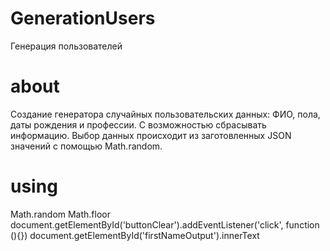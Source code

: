 # GenerationUsers
Генерация пользователей 
# about
Создание генератора случайных пользовательских данных: ФИО, пола, даты рождения и профессии. С возможностью сбрасывать информацию.
Выбор данных происходит из заготовленных JSON значений с помощью Math.random.
# using
Math.random
Math.floor
document.getElementById('buttonClear').addEventListener('click', function (){})
document.getElementById('firstNameOutput').innerText

